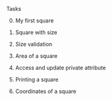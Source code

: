 Tasks

0. My first square

1. Square with size

2. Size validation

3. Area of a square

4. Access and update private attribute

5. Printing a square

6. Coordinates of a square

